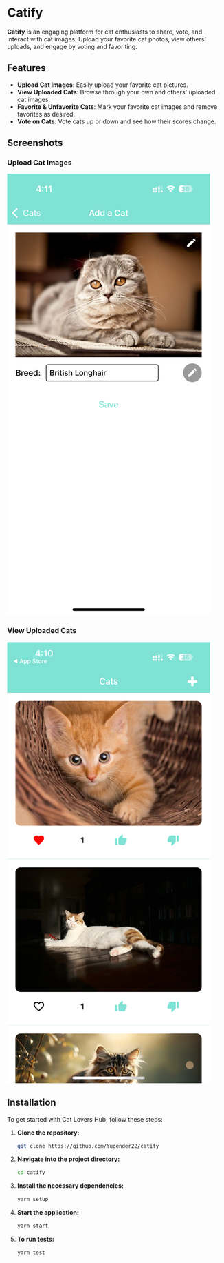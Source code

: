 # Catify

**Catify** is an engaging platform for cat enthusiasts to share, vote, and interact with cat images. Upload your favorite cat photos, view others' uploads, and engage by voting and favoriting.

## Features

- **Upload Cat Images**: Easily upload your favorite cat pictures.
- **View Uploaded Cats**: Browse through your own and others' uploaded cat images.
- **Favorite & Unfavorite Cats**: Mark your favorite cat images and remove favorites as desired.
- **Vote on Cats**: Vote cats up or down and see how their scores change.

## Screenshots

### Upload Cat Images

![Upload Cat Images](assets/screenshots/upload-cat-images.png)

### View Uploaded Cats

![View Uploaded Cats](assets/screenshots/view-uploaded-cats.png)

## Installation

To get started with Cat Lovers Hub, follow these steps:

1. **Clone the repository:**

   ```bash
   git clone https://github.com/Yugender22/catify
   ```

2. **Navigate into the project directory:**
   
   ```bash
   cd catify
   ```
3. **Install the necessary dependencies:**

   ```bash
   yarn setup
   ```

4. **Start the application:**

   ```bash
   yarn start
   ```
   
5. **To run tests:**

   ```bash
   yarn test
   ```   
